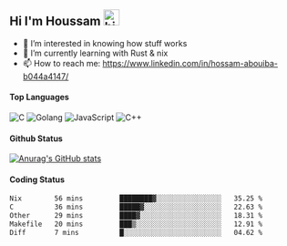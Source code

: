 ## Hi I'm Houssam <img src="https://user-images.githubusercontent.com/1303154/88677602-1635ba80-d120-11ea-84d8-d263ba5fc3c0.gif" width="28px" alt="hi">

- 👀 I’m interested in knowing how stuff works
- 🔭 I’m currently learning with Rust & nix
- 📫 How to reach me: https://www.linkedin.com/in/hossam-abouiba-b044a4147/

#### Top Languages

![C](https://img.shields.io/badge/c-%2300599C.svg?style=for-the-badge&logo=c&logoColor=white)
![Golang](https://img.shields.io/badge/go-blue?style=for-the-badge&logo=Goland)
![JavaScript](https://img.shields.io/badge/javascript-%23323330.svg?style=for-the-badge&logo=javascript&logoColor=%23F7DF1E)
![C++](https://img.shields.io/badge/C%2B%2B-blue?style=for-the-badge&logo=C%2B%2B)


#### Github Status
[![Anurag's GitHub stats](https://github-readme-stats.vercel.app/api?username=0xhoussam&theme=tokyonight)](https://github.com/anuraghazra/github-readme-stats)

#### Coding Status
<!--START_SECTION:waka-->

```txt
Nix        56 mins         ████████▓░░░░░░░░░░░░░░░░   35.25 %
C          36 mins         █████▓░░░░░░░░░░░░░░░░░░░   22.63 %
Other      29 mins         ████▓░░░░░░░░░░░░░░░░░░░░   18.31 %
Makefile   20 mins         ███▒░░░░░░░░░░░░░░░░░░░░░   12.91 %
Diff       7 mins          █░░░░░░░░░░░░░░░░░░░░░░░░   04.62 %
```

<!--END_SECTION:waka-->
